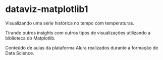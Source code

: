 # dataviz-matplotlib1
 Visualizando uma série histórica no tempo com temperaturas.
 
 Tirando outros insights com outros tipos de visualizações utilizando a biblioteca do Matplotlib.

Conteúdo de aulas da plataforma Alura realizados durante a formação de Data Science.
